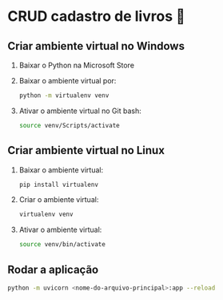 # CRUD cadastro de livros :book:

## Criar ambiente virtual no Windows

1. Baixar o Python na Microsoft Store

2. Baixar o ambiente virtual por:
    ```bash
    python -m virtualenv venv
    ```
3. Ativar o ambiente virtual no Git bash:
    ```bash
    source venv/Scripts/activate
    ```

## Criar ambiente virtual no Linux

1. Baixar o ambiente virtual:
    ```bash
    pip install virtualenv
    ```

2. Criar o ambiente virtual:
    ```bash
    virtualenv venv
    ```

3. Ativar o ambiente virtual:
    ```bash
    source venv/bin/activate
    ```

## Rodar a aplicação

```bash
python -m uvicorn <nome-do-arquivo-principal>:app --reload
```